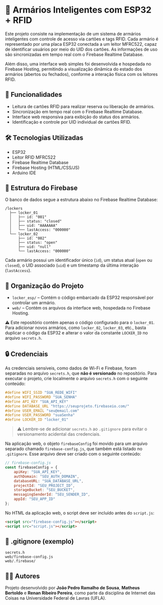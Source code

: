 # 🔐 Armários Inteligentes com ESP32 + RFID

Este projeto consiste na implementação de um sistema de armários inteligentes com controle de acesso via cartões e tags RFID. Cada armário é representado por uma placa ESP32 conectada a um leitor MFRC522, capaz de identificar usuários por meio do UID dos cartões. As informações de uso são sincronizadas em tempo real com o Firebase Realtime Database.

Além disso, uma interface web simples foi desenvolvida e hospedada no Firebase Hosting, permitindo a visualização dinâmica do estado dos armários (abertos ou fechados), conforme a interação física com os leitores RFID.

## 🚀 Funcionalidades

- Leitura de cartões RFID para realizar reserva ou liberação de armários.
- Sincronização em tempo real com o Firebase Realtime Database.
- Interface web responsiva para exibição do status dos armários.
- Identificação e controle por UID individual de cartões RFID.

## 🛠 Tecnologias Utilizadas

- ESP32
- Leitor RFID MFRC522
- Firebase Realtime Database
- Firebase Hosting (HTML/CSS/JS)
- Arduino IDE

## 🧾 Estrutura do Firebase

O banco de dados segue a estrutura abaixo no Firebase Realtime Database:

```
/lockers
  ├── locker_01
  │   ├── id: "001"
  │   ├── status: "closed"
  │   ├── uid: "AAAAAAA"
  │   └── lastAccess: "000000"
  └── locker_02
      ├── id: "002"
      ├── status: "open"
      ├── uid: "null"
      └── lastAccess: "000000"
```

Cada armário possui um identificador único (`id`), um status atual (`open` ou `closed`), o UID associado (`uid`) e um timestamp da última interação (`lastAccess`).

## 📁 Organização do Projeto

- `locker_esp/` – Contém o código embarcado da ESP32 responsável por controlar um armário.
- `web/` – Contém os arquivos da interface web, hospedada no Firebase Hosting.

⚠️ Este repositório contém apenas o código configurado para o `locker_01`. Para adicionar novos armários, como `locker_02`, `locker_03`, etc., basta duplicar o código da ESP32 e alterar o valor da constante `LOCKER_ID` no arquivo `secrets.h`.

## 🔒 Credenciais

As credenciais sensíveis, como dados de Wi-Fi e Firebase, foram separadas no arquivo `secrets.h`, que **não é versionado** no repositório. Para executar o projeto, crie localmente o arquivo `secrets.h` com o seguinte conteúdo:

```cpp
#define WIFI_SSID "SUA_REDE_WIFI"
#define WIFI_PASSWORD "SUA_SENHA"
#define API_KEY "SUA_API_KEY"
#define DATABASE_URL "https://seuprojeto.firebaseio.com/"
#define USER_EMAIL "seu@email.com"
#define USER_PASSWORD "suaSenha"
#define LOCKER_ID "locker_01"
```

> ⚠️ Lembre-se de adicionar `secrets.h` ao `.gitignore` para evitar o versionamento acidental das credenciais.

Na aplicação web, o objeto `firebaseConfig` foi movido para um arquivo separado chamado `firebase-config.js`, que também está listado no `.gitignore`. Esse arquivo deve ser criado com o seguinte conteúdo:

```js
// firebase-config.js
const firebaseConfig = {
    apiKey: "SUA_API_KEY",
    authDomain: "SEU_AUTH_DOMAIN",
    databaseURL: "SUA_DATABASE_URL",
    projectId: "SEU_PROJECT_ID",
    storageBucket: "SEU_BUCKET",
    messagingSenderId: "SEU_SENDER_ID",
    appId: "SEU_APP_ID"
};
```

No HTML da aplicação web, o script deve ser incluído antes do `script.js`:

```html
<script src="firebase-config.js"></script>
<script src="script.js"></script>
```

## 📄 .gitignore (exemplo)

```
secrets.h
web/firebase-config.js
web/.firebase/
```

## 👨‍💻 Autores

Projeto desenvolvido por **João Pedro Ramalho de Sousa**, **Matheus Bertoldo** e **Renan Ribeiro Pereira**, como parte da disciplina de Internet das Coisas na Universidade Federal de Lavras (UFLA).

